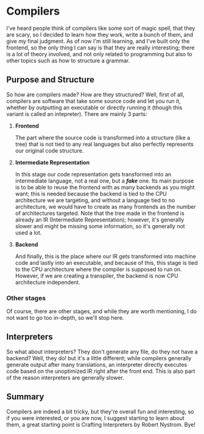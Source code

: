 # Compilers
I've heard people think of compilers like some sort of magic spell, that they are scary, so I decided to learn how they work, write a bunch of them, and give my final judgment.
As of now I'm still learning, and I've built only the frontend, so the only thing I can say is that they are really interesting; there is a lot of theory involved, and not only related to programming but also to other topics such as how to structure a grammar.


## Purpose and Structure
So how are compilers made? How are they structured? Well, first of all, compilers are software that take some source code and let you run it, whether by outputting an executable or directly running it (though this variant is called an intepreter).
There are mainly 3 parts:

1. **Frontend**

    The part where the source code is transformed into a structure (like a tree) that is not tied to any real languages but also perfectly represents our original code structure.

2. **Intermediate Representation**

    In this stage our code representation gets transformed into an intermediate language, not a real one, but a ***fake*** one. Its main purpose is to be able to reuse the frontend with as many backends as you might want; this is needed because the backend is tied to the CPU architecture we are targeting, and without a language tied to no architecture, we would have to create as many frontends as the number of architectures targeted.
    Note that the tree made in the frontend is already an IR (Intermediate Representation); however, it's generally slower and might be missing some information, so it's generally not used a lot.

3. **Backend**

    And finally, this is the place where our IR gets transformed into machine code and lastly into an executable, and because of this, this stage is tied to the CPU architecture where the compiler is supposed to run on. However, if we are creating a transpiler, the backend is now CPU architecture independent.

### Other stages
Of course, there are other stages, and while they are worth mentioning, I do not want to go too in-depth, so we'll stop here.

## Interpreters
So what about interpreters? They don't generate any file, do they not have a backend? Well, they do! but it's a little different; while compilers generally generate output after many translations, an interpreter directly executes code based on the unoptimized IR right after the front end. This is also part of the reason interpreters are generally slower.

## Summary
Compilers are indeed a bit tricky, but they're overall fun and interesting, so if you were interested, or you are now, I suggest starting to learn about them, a great starting point is Crafting Interpreters by Robert Nystrom. Bye!